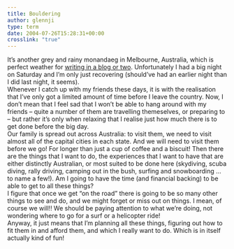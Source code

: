 ```yaml
---
title: Bouldering
author: glennji
type: term
date: 2004-07-26T15:28:31+00:00
crosslink: "true"
---
```

<div class="post">
  <div class="post-body">
    It&#8217;s another grey and rainy monandaeg in Melbourne, Australia, which is perfect weather for <a href="https://web.archive.org/web/20050126062618/http://robothead.blogspot.com/2004/07/another-drizzly-day.html">writing in a blog or two</a>. Unfortunately I had a big night on Saturday and I&#8217;m only just recovering (should&#8217;ve had an earlier night than I did last night, it seems).<br /> Whenever I catch up with my friends these days, it is with the realisation that I&#8217;ve only got a limited amount of time before I leave the country. Now, I don&#8217;t mean that I feel sad that I won&#8217;t be able to hang around with my friends &#8211; quite a number of them are travelling themeselves, or preparing to &#8211; but rather it&#8217;s only when relaxing that I realise just how much there is to get done before the big day.<br /> Our family is spread out across Australia: to visit them, we need to visit almost all of the capital cities in each state. And we will need to visit them before we go! For longer than just a cup of coffee and a biscuit! Then there are the things that I want to do, the experiences that I want to have that are either distinctly Australian, or most suited to be done here (skydiving, scuba diving, rally driving, camping out in the bush, surfing and snowboarding &#8230; to name a few!). Am I going to have the time (and financial backing) to be able to get to all these things?<br /> I figure that once we get &#8220;on the road&#8221; there is going to be so many other things to see and do, and we might forget or miss out on things. I mean, of course we will!! We should be paying attention to what we&#8217;re doing, not wondering where to go for a surf or a helicopter ride!<br /> Anyway, it just means that I&#8217;m planning all these things, figuring out how to fit them in and afford them, and which I really want to do. Which is in itself actually kind of fun!
  </div>
</div>

